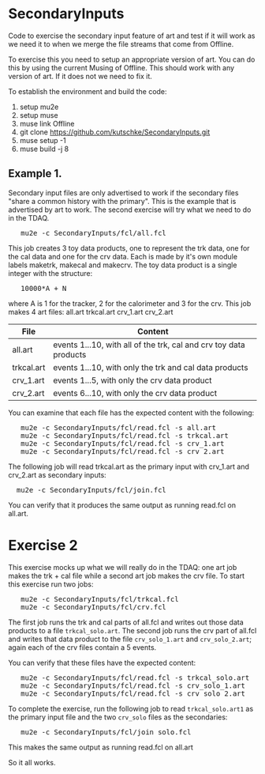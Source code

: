 # SecondaryInputs
Code to exercise the secondary input feature of art and test if it will work
as we need it to when we merge the file streams that come from Offline.

To exercise this you need to setup an appropriate version of art.
You can do this by using the current Musing of Offline.
This should work with any version of art.  If it does not we need to fix it.

To establish the environment and build the code:

1. setup mu2e
2. setup muse
3. muse link Offline
4. git clone https://github.com/kutschke/SecondaryInputs.git
5. muse setup -1
5. muse build -j 8

## Example 1.

Secondary input files are only advertised to work if the secondary files "share a common history with the primary".
This is the example that is advertised by art to work.  The second exercise will try what we need to do in the TDAQ.

<pre>
   mu2e -c SecondaryInputs/fcl/all.fcl
</pre>

This job creates 3 toy data products, one to represent the trk data,
one for the cal data and one for the crv data.  Each is made by it's own
module labels maketrk, makecal and makecrv.  The toy data product is
a single integer with the structure:

<pre>
   10000*A + N
</pre>

where A is 1 for the tracker, 2 for the calorimeter and 3 for the crv.
This job makes 4 art files:   all.art trkcal.art crv_1.art crv_2.art

| File | Content |
|------|---------|
| all.art    | events 1...10, with all of the trk, cal and crv toy data products |
| trkcal.art | events 1...10, with only the trk and cal data products |
| crv_1.art  | events 1...5, with only the crv data product|
| crv_2.art  | events 6...10, with only the crv data product|

You can examine that each file has the expected content with the following:

<pre>
   mu2e -c SecondaryInputs/fcl/read.fcl -s all.art
   mu2e -c SecondaryInputs/fcl/read.fcl -s trkcal.art
   mu2e -c SecondaryInputs/fcl/read.fcl -s crv_1.art
   mu2e -c SecondaryInputs/fcl/read.fcl -s crv_2.art
</pre>

The following job will read trkcal.art as the primary input
with crv_1.art and crv_2.art as secondary inputs:

<pre>
  mu2e -c SecondaryInputs/fcl/join.fcl
</pre>

You can verify that it produces the same output as running read.fcl on all.art.


# Exercise 2

This exercise mocks up what we will really do in the TDAQ: one art job makes
the trk + cal file while a second art job makes the crv file.
To start this exercise run two jobs:

<pre>
   mu2e -c SecondaryInputs/fcl/trkcal.fcl
   mu2e -c SecondaryInputs/fcl/crv.fcl
</pre>

The first job runs the trk and cal parts of all.fcl and writes out those data products to a file `trkcal_solo.art`.
The second job runs the crv part of all.fcl and writes that data product to the file `crv_solo_1.art` and `crv_solo_2.art`;
again each of the crv files contain a 5 events.

You can verify that these files have the expected content:

<pre>
   mu2e -c SecondaryInputs/fcl/read.fcl -s trkcal_solo.art
   mu2e -c SecondaryInputs/fcl/read.fcl -s crv_solo_1.art
   mu2e -c SecondaryInputs/fcl/read.fcl -s crv_solo_2.art
</pre>
To complete the exercise, run the following job to read `trkcal_solo.art1` as the primary input file
and the two `crv_solo` files as the secondaries:

<pre>
   mu2e -c SecondaryInputs/fcl/join_solo.fcl
</pre>
This makes the same output as running read.fcl on all.art

So it all works.


